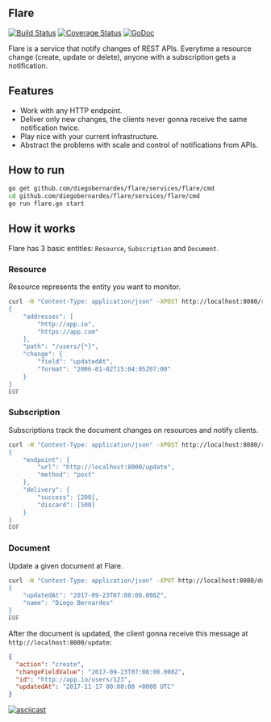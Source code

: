 ## Flare 

[![Build Status](https://travis-ci.org/diegobernardes/flare.svg?branch=master)](https://travis-ci.org/diegobernardes/flare) [![Coverage Status](https://coveralls.io/repos/github/diegobernardes/flare/badge.svg?branch=master)](https://coveralls.io/github/diegobernardes/flare?branch=master) [![GoDoc](https://godoc.org/github.com/diegobernardes/flare?status.svg)](https://godoc.org/github.com/diegobernardes/flare)  

Flare is a service that notify changes of REST APIs. Everytime a resource change (create, update or delete), anyone with a subscription gets a notification.

## Features
* Work with any HTTP endpoint.
* Deliver only new changes, the clients never gonna receive the same notification twice.
* Play nice with your current infrastructure.
* Abstract the problems with scale and control of notifications from APIs.

## How to run

```bash
go get github.com/diegobernardes/flare/services/flare/cmd
cd github.com/diegobernardes/flare/services/flare/cmd
go run flare.go start
```

## How it works

Flare has 3 basic entities: `Resource`, `Subscription` and `Document`.

### Resource
Resource represents the entity you want to monitor.

```bash
curl -H "Content-Type: application/json" -XPOST http://localhost:8080/resources -d @- << EOF
{
	"addresses": [
		"http://app.io",
		"https://app.com"
	],
	"path": "/users/{*}",
	"change": {
		"field": "updatedAt",
		"format": "2006-01-02T15:04:05Z07:00"
	}
}
EOF
```

### Subscription
Subscriptions track the document changes on resources and notify clients.

```bash
curl -H "Content-Type: application/json" -XPOST http://localhost:8080/resources/{id}/subscriptions -d @- << EOF
{
	"endpoint": {
		"url": "http://localhost:8000/update",
		"method": "post"
	},
	"delivery": {
		"success": [200],
		"discard": [500]
	}
}
EOF
```

### Document
Update a given document at Flare.

```bash
curl -H "Content-Type: application/json" -XPUT http://localhost:8080/documents/http://app.io/users/123 -d @- << EOF
{
	"updatedAt": "2017-09-23T07:08:08.008Z",
	"name": "Diego Bernardes"
}
EOF
```

After the document is updated, the client gonna receive this message at `http://localhost:8000/update`:
```json
{
  "action": "create",
  "changeFieldValue": "2017-09-23T07:08:08.008Z",
  "id": "http://app.io/users/123",
  "updatedAt": "2017-11-17 00:00:00 +0000 UTC"
}
```

[![asciicast](https://asciinema.org/a/148193.png)](https://asciinema.org/a/148193)